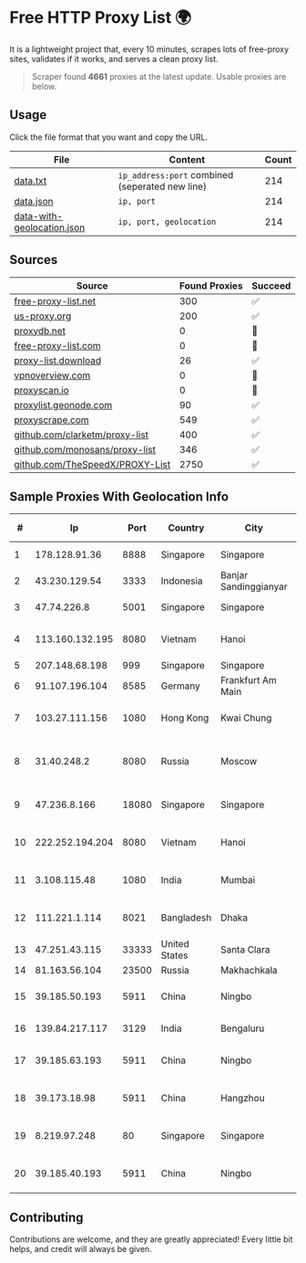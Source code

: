
# Free HTTP Proxy List 🌍

It is a lightweight project that, every 10 minutes, scrapes lots of free-proxy sites, validates if it works, and serves a clean proxy list.


> Scraper found **4661** proxies at the latest update. Usable proxies are below.

## Usage

Click the file format that you want and copy the URL.


|File|Content|Count|
|----|-------|-----|
|[data.txt](https://raw.githubusercontent.com/themiralay/Proxy-List-World/master/data.txt)|`ip_address:port` combined (seperated new line)|214|
|[data.json](https://raw.githubusercontent.com/themiralay/Proxy-List-World/master/data.json)|`ip, port`|214|
|[data-with-geolocation.json](https://raw.githubusercontent.com/themiralay/Proxy-List-World/master/data-with-geolocation.json)|`ip, port, geolocation`|214|

## Sources

|Source|Found Proxies|Succeed|
|------|-------------|-------|
|[free-proxy-list.net](https://free-proxy-list.net)|300|✅|
|[us-proxy.org](https://www.us-proxy.org)|200|✅|
|[proxydb.net](http://proxydb.net)|0|🚫|
|[free-proxy-list.com](https://free-proxy-list.com/?page=&port=&type%5B%5D=http&type%5B%5D=https&up_time=0&search=Search)|0|🚫|
|[proxy-list.download](https://www.proxy-list.download/HTTP)|26|✅|
|[vpnoverview.com](https://vpnoverview.com/privacy/anonymous-browsing/free-proxy-servers)|0|🚫|
|[proxyscan.io](https://www.proxyscan.io)|0|🚫|
|[proxylist.geonode.com](https://proxylist.geonode.com/api/proxy-list?limit=300&page=1&sort_by=lastChecked&sort_type=desc&protocols=http,https)|90|✅|
|[proxyscrape.com](https://api.proxyscrape.com/v2/?request=displayproxies&protocol=http&timeout=10000&country=all&ssl=all&anonymity=all)|549|✅|
|[github.com/clarketm/proxy-list](https://raw.githubusercontent.com/clarketm/proxy-list/master/proxy-list-raw.txt)|400|✅|
|[github.com/monosans/proxy-list](https://raw.githubusercontent.com/monosans/proxy-list/main/proxies/http.txt)|346|✅|
|[github.com/TheSpeedX/PROXY-List](https://raw.githubusercontent.com/TheSpeedX/PROXY-List/master/http.txt)|2750|✅|


## Sample Proxies With Geolocation Info

|#|Ip|Port|Country|City|Internet Service Provider|
|-|--|----|-------|----|-------------------------|
|1|178.128.91.36|8888|Singapore|Singapore|DigitalOcean, LLC|
|2|43.230.129.54|3333|Indonesia|Banjar Sandinggianyar|Internet Ini Saja|
|3|47.74.226.8|5001|Singapore|Singapore|Alibaba Cloud LLC|
|4|113.160.132.195|8080|Vietnam|Hanoi|VietNam Post and Telecom Corporation|
|5|207.148.68.198|999|Singapore|Singapore|SGP VULTR|
|6|91.107.196.104|8585|Germany|Frankfurt Am Main|Hetzner Online AG|
|7|103.27.111.156|1080|Hong Kong|Kwai Chung|Hong Kong San Ai Net Int'l Limited|
|8|31.40.248.2|8080|Russia|Moscow|"Cloud Technologies" LLC trading as Cloud.ru|
|9|47.236.8.166|18080|Singapore|Singapore|Alibaba (US) Technology Co., Ltd.|
|10|222.252.194.204|8080|Vietnam|Hanoi|VietNam Post and Telecom Corporation|
|11|3.108.115.48|1080|India|Mumbai|Amazon Technologies Inc.|
|12|111.221.1.114|8021|Bangladesh|Dhaka|OptiMax Communication Ltd|
|13|47.251.43.115|33333|United States|Santa Clara|Alibaba Cloud LLC|
|14|81.163.56.104|23500|Russia|Makhachkala|SUBNET05|
|15|39.185.50.193|5911|China|Ningbo|China Mobile Communications Corporation|
|16|139.84.217.117|3129|India|Bengaluru|The Constant Company, LLC|
|17|39.185.63.193|5911|China|Ningbo|China Mobile Communications Corporation|
|18|39.173.18.98|5911|China|Hangzhou|China Mobile Communications Corporation|
|19|8.219.97.248|80|Singapore|Singapore|Alibaba Cloud (Singapore) Private Limited|
|20|39.185.40.193|5911|China|Ningbo|China Mobile Communications Corporation|



## Contributing

Contributions are welcome, and they are greatly appreciated! Every
little bit helps, and credit will always be given.

